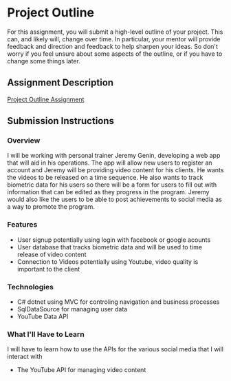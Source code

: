 # Project Outline
For this assignment, you will submit a high-level outline of your project. This can, and likely will, change over time. In particular, your mentor will provide feedback and direction and feedback to help sharpen your ideas. So don't worry if you feel unsure about some aspects of the outline, or if you have to change some things later.

## Assignment Description
[Project Outline Assignment](https://education.launchcode.org/liftoff/assignments/project-outline/)

## Submission Instructions

### Overview
I will be working with personal trainer Jeremy Genin, developing a web app that will aid in his operations. The app will allow new users to register an account and Jeremy will be providing video content for his clients. He wants the videos to be released on a time sequence. He also wants to track biometric data for his users so there will be a form for users to fill out with information that can be edited as they progress in the program. Jeremy would also like the users to be able to post achievements to social media as a way to promote the program.
### Features
- User signup potentially using login with facebook or google acounts
- User database that tracks biometric data and will be used to time release of video content
- Connection to Videos potentially using Youtube, video quality is important to the client
### Technologies
- C# dotnet using MVC for controling navigation and business processes
- SqlDataSource for managing user data
- YouTube Data API
### What I'll Have to Learn
 I will have to learn how to use the APIs for the various social media that I will interact with
- The YouTube API for managing video content

